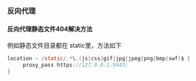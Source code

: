 ### 反向代理

#### 反向代理静态文件404解决方法  
例如静态文件目录都在 static里，方法如下  
``` c
location ~ /static/.*\.(js|css|gif|jpg|jpeg|png|bmp|swf)$ { 
     proxy_pass https://127.0.0.1:9443;
}
```
